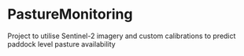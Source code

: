 # PastureMonitoring
Project to utilise Sentinel-2 imagery and custom calibrations to predict paddock level pasture availability
